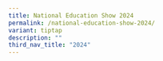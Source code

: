 ```yaml
---
title: National Education Show 2024
permalink: /national-education-show-2024/
variant: tiptap
description: ""
third_nav_title: "2024"
---
```

